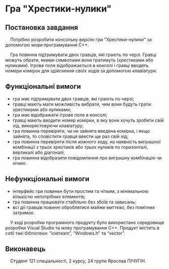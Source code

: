 # Гра "Хрестики-нулики"
## **Постановка завдання**
  &nbsp;&nbsp;&nbsp;&nbsp;Потрібно розробити консольну версію гри "Хрестики-нулики" за допомогою мови програмування С++. 
  
  &nbsp;&nbsp;&nbsp;&nbsp;Гра повинна підтримувати двох гравців, які грають по черзі. Гравці можуть обрати, якими символами вони гратимуть (хрестиками або нуликами). 
  Ігрове поле відображається в консолі і гравці вводять номери комірок для здійснення своїх ходів за допомогою клавіатури.

## **Функціональні вимоги**
  - гра має підтримувати двох гравців, які грають по черзі;
  - гравці мають мати можливість вибрати, чим вони будуть грати: хрестиками або нуликами;
  - гра має відображати ігрове поле в консолі;
  - гравці мають вводити номер комірки, в яку вони хочуть зробити свій хід, використовуючи клавіатуру;
  - гра повинна перевіряти, чи не зайнята введена комірка, і якщо зайнята, то сповістити гравця ввести ще раз свій хід;
  - гра повинна перевіряти після кожного ходу, на наявність виграшної комбінації з трьох хрестиків або трьох нуликів по горизонталі, вертикалі або діагоналі;
  - гра повинна відобразити повідомлення про виграшну комбінацію чи нічию.

## **Нефункціональні вимоги**
  - інтерфейс гри повинен бути простим та чітким, з мінімальною кількістю непотрібних елементів;
  - гра повинна працювати стабільно без збоїв та зависань;
  - всі дії гравців повинні оброблятися майже миттєво, без помітних затримок.

 &nbsp;&nbsp;&nbsp;&nbsp;У ході розробки програмного продукту було використано середовище розробки Visual Studio та мову програмування C++. Продукт містить в собі такі бібліотеки: “iostream”, “Windows.h” та “vector”.

## **Виконавець**
&nbsp;&nbsp;&nbsp;&nbsp;Студент 121 спеціальності, 2 курсу, 24 групи Ярослав ПІЧУГІН.
